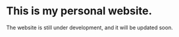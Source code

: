 # This is my personal website. 
The website is still under development, and it will be updated soon.
